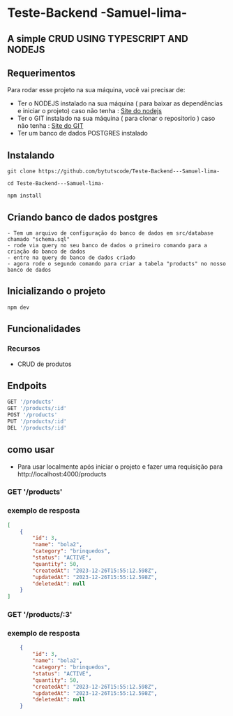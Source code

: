 # Teste-Backend -Samuel-lima-

## A simple CRUD USING TYPESCRIPT AND NODEJS

## Requerimentos
Para rodar esse projeto na sua máquina, você vai precisar de:
- Ter o NODEJS instalado na sua máquina ( para baixar as dependências e iniciar o projeto) caso não tenha : [Site do nodejs](https://nodejs.org/)
- Ter o GIT instalado na sua máquina ( para clonar o repositorio ) caso não tenha : [Site do GIT](https://git-scm.com/)
- Ter um banco de dados POSTGRES instalado

## Instalando
```
git clone https://github.com/bytutscode/Teste-Backend---Samuel-lima-
```
```
cd Teste-Backend---Samuel-lima-
```
```
npm install
```

## Criando banco de dados postgres
    - Tem um arquivo de configuração do banco de dados em src/database chamado "schema.sql"
    - rode via query no seu banco de dados o primeiro comando para a criação do banco de dados
    - entre na query do banco de dados criado
    - agora rode o segundo comando para criar a tabela "products" no nosso banco de dados

## Inicializando o projeto 
```
npm dev
```
## Funcionalidades
### Recursos
- CRUD de produtos

## Endpoits
```javascript
GET '/products'
GET '/products/:id'
POST '/products'
PUT '/products/:id'
DEL '/products/:id'
```

## como usar 

- Para usar localmente após iniciar o projeto e fazer uma requisição para http://localhost:4000/products



### GET '/products'
### exemplo de resposta
```json
[
    {
        "id": 3,
        "name": "bola2",
        "category": "brinquedos",
        "status": "ACTIVE",
        "quantity": 50,
        "createdAt": "2023-12-26T15:55:12.598Z",
        "updatedAt": "2023-12-26T15:55:12.598Z",
        "deletedAt": null
    }
]
```

### GET '/products/:3'
### exemplo de resposta
```json
    {
        "id": 3,
        "name": "bola2",
        "category": "brinquedos",
        "status": "ACTIVE",
        "quantity": 50,
        "createdAt": "2023-12-26T15:55:12.598Z",
        "updatedAt": "2023-12-26T15:55:12.598Z",
        "deletedAt": null
    }
```

